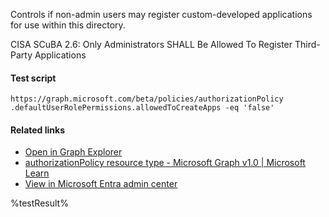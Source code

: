 Controls if non-admin users may register custom-developed applications for use within this directory.

CISA SCuBA 2.6: Only Administrators SHALL Be Allowed To Register Third-Party Applications

#### Test script
```
https://graph.microsoft.com/beta/policies/authorizationPolicy
.defaultUserRolePermissions.allowedToCreateApps -eq 'false'
```

#### Related links

- [Open in Graph Explorer](https://developer.microsoft.com/en-us/graph/graph-explorer?request=policies/authorizationPolicy&method=GET&version=beta&GraphUrl=https://graph.microsoft.com)
- [authorizationPolicy resource type - Microsoft Graph v1.0 | Microsoft Learn](https://learn.microsoft.com/en-us/graph/api/resources/authorizationpolicy)
- [View in Microsoft Entra admin center](https://entra.microsoft.com/#view/Microsoft_AAD_UsersAndTenants/UserManagementMenuBlade/~/UserSettings)

<!--- Results --->
%testResult%
